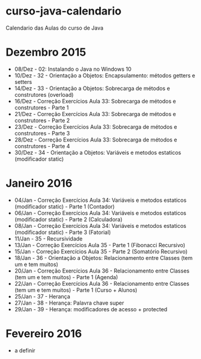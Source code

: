# curso-java-calendario
Calendario das Aulas do curso de Java

# Dezembro 2015
* 08/Dez - 02: Instalando o Java no Windows 10
* 10/Dez - 32 - Orientação a Objetos: Encapsulamento: métodos getters e setters
* 14/Dez - 33 - Orientação a Objetos: Sobrecarga de métodos e construtores (overload)
* 16/Dez - Correção Exercícios Aula 33: Sobrecarga de métodos e construtores - Parte 1
* 21/Dez - Correção Exercícios Aula 33: Sobrecarga de métodos e construtores - Parte 2
* 23/Dez - Correção Exercícios Aula 33: Sobrecarga de métodos e construtores - Parte 3
* 28/Dez - Correção Exercícios Aula 33: Sobrecarga de métodos e construtores - Parte 4
* 30/Dez - 34 - Orientação a Objetos: Variáveis e metodos estaticos (modificador static)

# Janeiro 2016
* 04/Jan - Correção Exercícios Aula 34: Variáveis e metodos estaticos (modificador static) - Parte 1 (Contador)
* 06/Jan - Correção Exercícios Aula 34: Variáveis e metodos estaticos (modificador static) - Parte 2 (Calculadora)
* 08/Jan - Correção Exercícios Aula 34: Variáveis e metodos estaticos (modificador static) - Parte 3 (Fatorial)
* 11/Jan - 35 - Recursividade
* 13/Jan - Correção Exercícios Aula 35 - Parte 1 (Fibonacci Recursivo)
* 15/Jan - Correção Exercícios Aula 35 - Parte 2 (Somatório Recursivo)
* 18/Jan - 36 - Orientação a Objetos: Relacionamento entre Classes (tem um e tem muitos)
* 20/Jan - Correção Exercícios Aula 36 - Relacionamento entre Classes (tem um e tem muitos) - Parte 1 (Agenda) 
* 22/Jan - Correção Exercícios Aula 36 - Relacionamento entre Classes (tem um e tem muitos) - Parte 1 (Curso + Alunos) 
* 25/Jan - 37 - Herança
* 27/Jan - 38 - Herança: Palavra chave super
* 29/Jan - 39 - Herança: modificadores de acesso + protected

# Fevereiro 2016
* a definir
